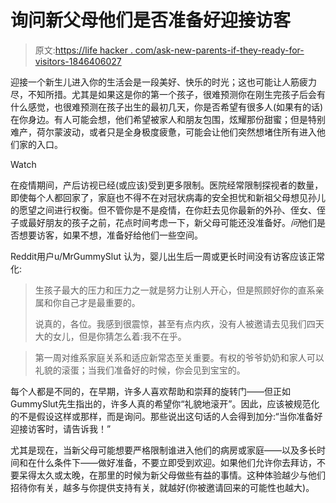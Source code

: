 # 询问新父母他们是否准备好迎接访客

> 原文:[https://life hacker . com/ask-new-parents-if-they-ready-for-visitors-1846406027](https://lifehacker.com/ask-new-parents-if-theyre-ready-for-visitors-1846406027)

迎接一个新生儿进入你的生活会是一段美好、快乐的时光；这也可能让人筋疲力尽，不知所措。尤其是如果这是你的第一个孩子，很难预测你在刚生完孩子后会有什么感觉，也很难预测在孩子出生的最初几天，你是否希望有很多人(如果有的话)在你身边。有人可能会想，他们希望被家人和朋友包围，炫耀那份甜蜜；但是特别难产，荷尔蒙波动，或者只是全身极度疲惫，可能会让他们突然想堵住所有进入他们家的入口。

Watch

在疫情期间，产后访视已经(或应该)受到更多限制。医院经常限制探视者的数量，即使每个人都回家了，家庭也不得不在对冠状病毒的安全担忧和新祖父母想见孙儿的愿望之间进行权衡。但不管你是不是疫情，在你赶去见你最新的外孙、侄女、侄子或最好朋友的孩子之前，花点时间考虑一下，新父母可能还没准备好。*问*他们是否想要访客，如果不想，准备好给他们一些空间。

Reddit用户u/MrGummySlut 认为，婴儿出生后一周或更长时间没有访客应该正常化:

> 生孩子最大的压力和压力之一就是努力让别人开心，但是照顾好你的直系亲属和你自己才是最重要的。
> 
> 说真的，各位。我感到很震惊，甚至有点内疚，没有人被邀请去见我们四天大的女儿，但是你猜怎么着:我不在乎。

> 第一周对维系家庭关系和适应新常态至关重要。有权的爷爷奶奶和家人可以礼貌的滚蛋；当我们准备好的时候，你会见到宝宝的。

每个人都是不同的，在早期，许多人喜欢帮助和崇拜的旋转门——但正如GummySlut先生指出的，许多人真的希望你“礼貌地滚开”。因此，应该被规范化的不是假设这样或那样，而是询问。那些说出这句话的人会得到加分:“当你准备好迎接访客时，请告诉我！”

尤其是现在，当新父母可能想要严格限制谁进入他们的病房或家庭——以及多长时间和在什么条件下——做好准备，不要立即受到欢迎。如果他们允许你去拜访，不要呆得太久或太晚，在那里的时候为新父母做些有益的事情。这种体验越少与他们招待你有关，越多与你提供支持有关，就越好(你被邀请回来的可能性也越大)。